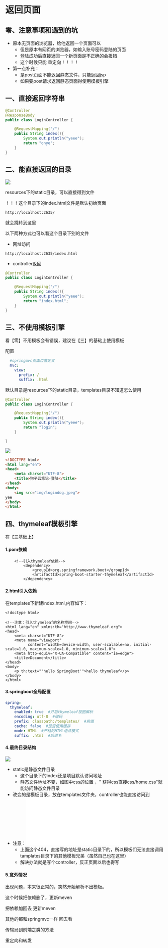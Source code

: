 # 返回页面

## 零、注意事项和遇到的坑

- 原本无页面的浏览器，给他返回一个页面可以
  - 但是原本有网页的浏览器，如输入账号密码登陆的页面
  - 登陆成功后直接返回一个新页面是不正确的会报错
  - 这个时候只能  重定向！！！！
- 第一点补充：
  - 是post页面不能返回静态文件，只能返回jsp
  - 如果要post请求返回静态页面得使用模板引擎



## 一、直接返回字符串

```java
@Controller
@ResponseBody
public class LoginController {

    @RequestMapping("/")
    public String index(){
        System.out.println("yeee");
        return "onye";
    }
}
```

## 二、能直接返回的目录

![](img/06返回页面1.png)

resources下的static目录，可以直接得到文件

！！！这个目录下的index.html文件是默认初始页面

```
http://localhost:2635/
```

就会跳转到这里

以下两种方式也可以看这个目录下别的文件

- 网址访问

```
http://localhost:2635/index.html
```

- controller返回

```java
@Controller
public class LoginController {

    @RequestMapping("/")
    public String index(){
        System.out.println("yeee");
        return "index.html";
    }
}
```

## 三、不使用模板引擎

看【零】不用模板会有错误，建议在【三】的基础上使用模板

配置

```yaml
  #springmvc页面位置定义
  mvc:
    view:
      prefix: /
      suffix: .html
```

默认目录是resources下的static目录，templates目录不知道怎么使用

```java
@Controller
public class LoginController {

    @RequestMapping("/")
    public String index(){
        System.out.println("yeee");
        return "login";
    }

}
```

![](img/06返回页面2.png)

```html
<!DOCTYPE html>
<html lang="en">
<head>
    <meta charset="UTF-8">
    <title>狗子云笔记-登陆</title>
</head>
<body>
    <img src="img/logindog.jpeg">
yee
</body>
</html>
```

## 四、thymeleaf模板引擎

在【三基础上】

#### 1.pom依赖

```
    <!--引入thymeleaf依赖-->
        <dependency>
            <groupId>org.springframework.boot</groupId>
            <artifactId>spring-boot-starter-thymeleaf</artifactId>
        </dependency>
```

#### 2.html引入依赖

在templates下新建index.html,内容如下：

```
<!doctype html>

<!--注意：引入thymeleaf的名称空间-->
<html lang="en" xmlns:th="http://www.thymeleaf.org">
<head>
    <meta charset="UTF-8">
    <meta name="viewport"
          content="width=device-width, user-scalable=no, initial-scale=1.0, maximum-scale=1.0, minimum-scale=1.0">
    <meta http-equiv="X-UA-Compatible" content="ie=edge">
    <title>Document</title>
</head>
<body>
    <p th:text="'hello SpringBoot'">hello thymeleaf</p>
</body>
</html>
```

#### 3.springboot全局配置

```yaml
spring:
  thymeleaf:
    enabled: true  #开启thymeleaf视图解析
    encoding: utf-8  #编码
    prefix: classpath:/templates/  #前缀
    cache: false  #是否使用缓存
    mode: HTML  #严格的HTML语法模式
    suffix: .html  #后缀名
```

#### 4.最终目录结构

![](img/06返回页面3.png)

- static是静态文件目录
  - 这个目录下的index还是项目默认访问地址
  - 静态文件地址不变，如图中css的位置 ，" 获得css直接css/home.css"就能访问静态文件目录
- 改变的是模板目录，放在templates文件夹，controller也能直接访问到
- 注意：<iframe src="home_mid.html" scrolling="no" frameborder="0"></iframe>
  - 上面这个404，直接写的地址是static目录下的，所以模板们无法直接调用tamplates目录下的其他模板兄弟（虽然自己也在这里）
  - 解决办法就是写个controller，反正页面以后也得写

#### 5.意外情况

出现问题，本来很正常的，突然开始解析不出模板。

这个时候把依赖删了，更新meven

把依赖加回去  更新meven

其他的都和springmvc一样  回去看

传输局到前端之类的方法

重定向和转发

